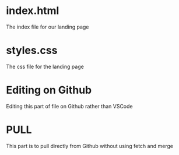 # index.html
The index file for our landing page
 
 # styles.css
 The css file for the landing page

 # Editing on Github
 Editing this part of file on Github rather than VSCode

 # PULL
 This part is to pull directly from Github without using fetch and merge
